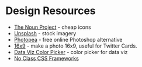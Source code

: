 # Design Resources

* [The Noun Project](https://thenounproject.com/) - cheap icons
* [Unsplash](https://unsplash.com) - stock imagery
* [Photopea](https://www.photopea.com/) - free online Photoshop alternative
* [16x9](https://photo16x9.com/) - make a photo 16x9, useful for Twitter Cards.
* [Data Viz Color Picker](https://learnui.design/tools/data-color-picker.html) - color picker for data viz
* [No Class CSS Frameworks](https://css-tricks.com/no-class-css-frameworks/)